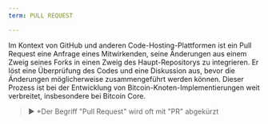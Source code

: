 ```yaml
---
term: PULL REQUEST

---
```

Im Kontext von GitHub und anderen Code-Hosting-Plattformen ist ein Pull Request eine Anfrage eines Mitwirkenden, seine Änderungen aus einem Zweig seines Forks in einen Zweig des Haupt-Repositorys zu integrieren. Er löst eine Überprüfung des Codes und eine Diskussion aus, bevor die Änderungen möglicherweise zusammengeführt werden können. Dieser Prozess ist bei der Entwicklung von Bitcoin-Knoten-Implementierungen weit verbreitet, insbesondere bei Bitcoin Core.

> ► *Der Begriff "Pull Request" wird oft mit "PR" abgekürzt